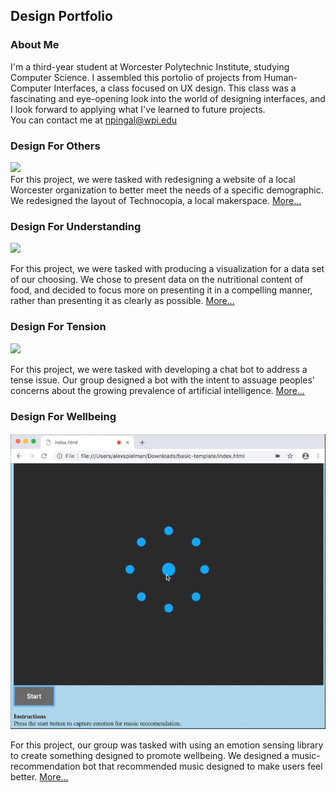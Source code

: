 <h2> Design Portfolio</h2>
<h3> About Me </h3>
I'm a third-year student at Worcester Polytechnic Institute, studying Computer Science. I assembled this portolio of projects from Human-Computer Interfaces, a class focused on UX design. This class was a fascinating and eye-opening look into the world of designing interfaces, and I look forward to applying what I've learned to future projects.<br/>You can contact me at <a href="mailto:npingal@wpi.edu">npingal@wpi.edu</a>
<h3 >Design For Others</h3>
<p >
  <img  src="https://cdn-images-1.medium.com/max/800/0*evQZ6RWrCFzYU98e">
  <br/>
For this project, we were tasked with redesigning a website of a local Worcester organization to better meet the needs of a specific demographic. We redesigned the layout of Technocopia, a local makerspace. <a href="https://medium.com/@nicolas.pingal/designing-for-others-technocopia-for-high-school-students-174b71d7971f">More...</a>
</p>

<h3>Design For Understanding</h3>
<p>
 
  <img src="https://cdn-images-1.medium.com/max/800/1*9BQu846C_Si6GO84prY-ag.png">
  
For this project, we were tasked with producing a visualization for a data set of our choosing. We chose to present data on the nutritional content of food, and decided to focus more on presenting it in a compelling manner, rather than presenting it as clearly as possible.  <a href="https://medium.com/@nicolas.pingal/design-for-understanding-presenting-food-data-c776ab06617f">More...</a>
</p>

<h3>Design For Tension</h3>
<p>
 
  <img src="https://cdn-images-1.medium.com/max/800/1*fbl6iGaARAbSK24QhHr56Q.jpeg">
  
For this project, we were tasked with developing a chat bot to address a tense issue. Our group designed a bot with the intent to assuage peoples' concerns about the growing prevalence of artificial intelligence. <a href="https://medium.com/@nicolas.pingal/designing-for-tension-discussing-ai-d93740db9e79">More...</a>
</p>

<h3>Design For Wellbeing</h3>
<p>
 
  <img src="/Project4.PNG">
  
For this project, our group was tasked with using an emotion sensing library to create something designed to promote wellbeing. We designed a music-recommendation bot that recommended music designed to make users feel better. <a href="https://medium.com/@nicolas.pingal/design-for-wellbeing-mood-sensing-music-recommendations-1ccdfcd7a188">More...</a>
</p>
